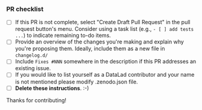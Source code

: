 ### PR checklist

- [ ] If this PR is not complete, select "Create Draft Pull Request" in the pull request button's menu.
  Consider using a task list (e.g., `- [ ] add tests ...`) to indicate remaining to-do items.
- [ ] Provide an overview of the changes you're making and explain why you're proposing them. Ideally, include them as a new file in `changelog.d/`
- [ ] Include `Fixes #NNN` somewhere in the description if this PR addresses an existing issue.
- [ ] If you would like to list yourself as a DataLad contributor and your name is not mentioned please modify .zenodo.json file.
- [ ] **Delete these instructions**. :-)

Thanks for contributing!
